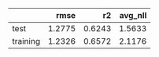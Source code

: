 |          |   rmse |     r2 |   avg_nll |
|:---------|-------:|-------:|----------:|
| test     | 1.2775 | 0.6243 |    1.5633 |
| training | 1.2326 | 0.6572 |    2.1176 |